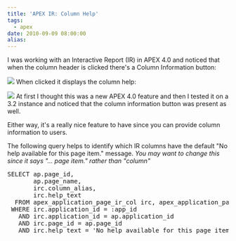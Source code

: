 ```yaml
---
title: 'APEX IR: Column Help'
tags:
  - apex
date: 2010-09-09 08:00:00
alias:
---
```


I was working with an Interactive Report (IR) in APEX 4.0 and noticed that when the column header is clicked there's a Column Information button:

[![](http://2.bp.blogspot.com/_33EF80fk9sM/TIg-HV9qUOI/AAAAAAAADzI/qyKKQa8j6Hc/s400/ir_column_info_icon.jpg)](http://2.bp.blogspot.com/_33EF80fk9sM/TIg-HV9qUOI/AAAAAAAADzI/qyKKQa8j6Hc/s1600/ir_column_info_icon.jpg)
When clicked it displays the column help:

[![](http://1.bp.blogspot.com/_33EF80fk9sM/TIg-Hp9ooNI/AAAAAAAADzQ/Hi96X7SAiZ4/s400/ir_column_info_text.jpg)](http://1.bp.blogspot.com/_33EF80fk9sM/TIg-Hp9ooNI/AAAAAAAADzQ/Hi96X7SAiZ4/s1600/ir_column_info_text.jpg)
At first I thought this was a new APEX 4.0 feature and then I tested it on a 3.2 instance and noticed that the column information button was present as well.

Either way, it's a really nice feature to have since you can provide column information to users.

The following query helps to identify which IR columns have the default "No help available for this page item." message. <span style="font-style:italic;">You may want to change this since it says "... page item." rather than "column"</span>
<pre class="brush: sql">
SELECT ap.page_id,
       ap.page_name,
       irc.column_alias,
       irc.help_text
  FROM apex_application_page_ir_col irc, apex_application_pages ap
 WHERE irc.application_id = :app_id
   AND irc.application_id = ap.application_id
   AND irc.page_id = ap.page_id
   AND irc.help_text = 'No help available for this page item.' -- Default help text message
</pre>
